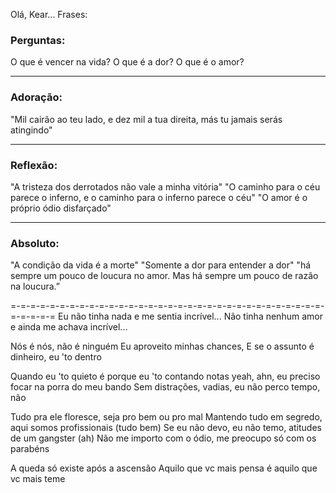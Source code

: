 Olá, Kear...
Frases:


### Perguntas:
O que é vencer na vida?
O que é a dor?
O que é o amor?


---


### Adoração:
"Mil cairão ao teu lado, e dez mil a tua direita, más tu jamais serás atingindo"

---

### Reflexão:
"A tristeza dos derrotados não vale a minha vitória"
"O caminho para o céu parece o inferno, e o caminho para o inferno parece o céu"
"O amor é o próprio ódio disfarçado"

---

### Absoluto:
"A condição da vida é a morte"
"Somente a dor para entender a dor"
"há sempre um pouco de loucura no amor. Mas há sempre um pouco de razão na loucura.”


=-=-=-=-=-=-=-=-=-=-=-=-=-=-=-=-=-=-=-=-=-=-=-=-=-=-=-=-=-=-=-=-=-=-=-=-=
Eu não tinha nada e me sentia incrível...
Não tinha nenhum amor e ainda me achava incrível...

Nós é nós, não é ninguém
Eu aproveito minhas chances,
E se o assunto é dinheiro, eu 'to dentro 

Quando eu 'to quieto é porque eu 'to contando notas
yeah, ahn, eu preciso focar na porra do meu bando
Sem distrações, vadias, eu não perco tempo, não

Tudo pra ele floresce, seja pro bem ou pro mal 
Mantendo tudo em segredo, aqui somos profissionais (tudo bem)
Se eu não devo, eu não temo, atitudes de um gangster (ah)
Não me importo com o ódio, me preocupo só com os parabéns

A queda só existe após a ascensão
Aquilo que vc mais pensa é aquilo que vc mais teme
